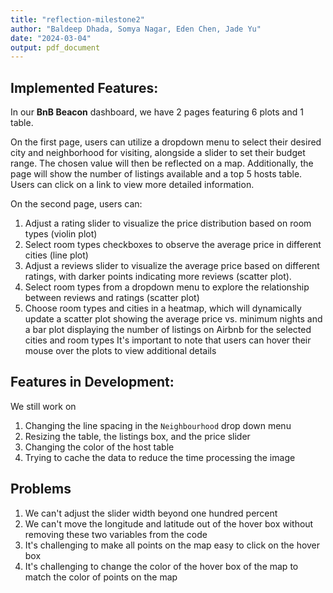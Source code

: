 ```yaml
---
title: "reflection-milestone2"
author: "Baldeep Dhada, Somya Nagar, Eden Chen, Jade Yu"
date: "2024-03-04"
output: pdf_document
---
```


## Implemented Features:

In our **BnB Beacon** dashboard, we have 2 pages featuring 6 plots and 1 table.

On the first page, users can utilize a dropdown menu to select their desired city and neighborhood for visiting, alongside a slider to set their budget range. The chosen value will then be reflected on a map. Additionally, the page will show the number of listings available and a top 5 hosts table. Users can click on a link to view more detailed information.

On the second page, users can:

1.  Adjust a rating slider to visualize the price distribution based on room types (violin plot)
2.  Select room types checkboxes to observe the average price in different cities (line plot)
3.  Adjust a reviews slider to visualize the average price based on different ratings, with darker points indicating more reviews (scatter plot).
4.  Select room types from a dropdown menu to explore the relationship between reviews and ratings (scatter plot)
5.  Choose room types and cities in a heatmap, which will dynamically update a scatter plot showing the average price vs. minimum nights and a bar plot displaying the number of listings on Airbnb for the selected cities and room types It's important to note that users can hover their mouse over the plots to view additional details

## Features in Development:

We still work on

1.  Changing the line spacing in the `Neighbourhood` drop down menu
2.  Resizing the table, the listings box, and the price slider
3.  Changing the color of the host table
4.  Trying to cache the data to reduce the time processing the image

## Problems

1.  We can't adjust the slider width beyond one hundred percent
2.  We can't move the longitude and latitude out of the hover box without removing these two variables from the code
3.  It's challenging to make all points on the map easy to click on the hover box
4.  It's challenging to change the color of the hover box of the map to match the color of points on the map
